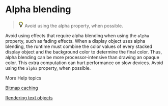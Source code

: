 # Alpha blending

> ![](../img/tip_help.png) Avoid using the alpha property, when possible.

Avoid using effects that require alpha blending when using the `alpha` property,
such as fading effects. When a display object uses alpha blending, the runtime
must combine the color values of every stacked display object and the background
color to determine the final color. Thus, alpha blending can be more
processor-intensive than drawing an opaque color. This extra computation can
hurt performance on slow devices. Avoid using the `alpha` property, when
possible.

More Help topics

[Bitmap caching](./bitmap-caching/index.md)

[Rendering text objects](./rendering-text-objects.md)
